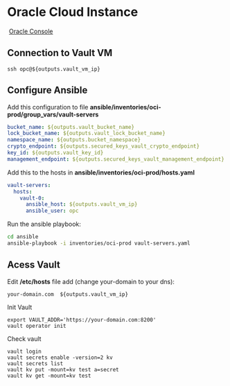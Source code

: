 # Oracle Cloud Instance
​
[Oracle Console](https://cloud.oracle.com)
​
## Connection to Vault VM

```
ssh opc@${outputs.vault_vm_ip}
```

## Configure Ansible

Add this configuration to file **ansible/inventories/oci-prod/group_vars/vault-servers**

```yaml
bucket_name: ${outputs.vault_bucket_name}
lock_bucket_name: ${outputs.vault_lock_bucket_name}
namespace_name: ${outputs.bucket_namespace} 
crypto_endpoint: ${outputs.secured_keys_vault_crypto_endpoint}
key_id: ${outputs.vault_key_id}
management_endpoint: ${outputs.secured_keys_vault_management_endpoint}
```

Add this to the hosts in **ansible/inventories/oci-prod/hosts.yaml**

```yaml
vault-servers:
  hosts:
    vault-0:
      ansible_host: ${outputs.vault_vm_ip}
      ansible_user: opc
```

Run the ansible playbook:

```bash
cd ansible
ansible-playbook -i inventories/oci-prod vault-servers.yaml
```

## Acess Vault

Edit **/etc/hosts** file add (change your-domain to your dns):

```
your-domain.com  ${outputs.vault_vm_ip}
```

Init Vault

```
export VAULT_ADDR='https://your-domain.com:8200'
vault operator init
```

Check vault 

```
vault login
vault secrets enable -version=2 kv
vault secrets list
vault kv put -mount=kv test a=secret
vault kv get -mount=kv test
```